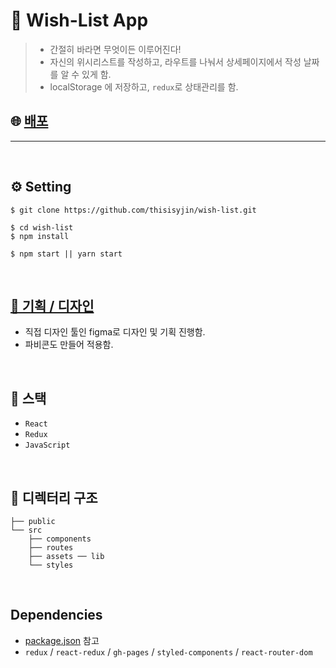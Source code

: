 # 💫 Wish-List App

> - 간절히 바라면 무엇이든 이루어진다!
> - 자신의 위시리스트를 작성하고, 라우트를 나눠서 상세페이지에서 작성 날짜를 알 수 있게 함.
> - localStorage 에 저장하고, `redux`로 상태관리를 함.

## 🌐 [배포](https://thisisyjin.github.io/wish-list/)

---

<br>

## ⚙️ Setting

```
$ git clone https://github.com/thisisyjin/wish-list.git

$ cd wish-list
$ npm install

$ npm start || yarn start
```

<br>

## [📝 기획 / 디자인](https://www.figma.com/file/XZkIgEMjO2BIUvxWp74RjM/wishes?node-id=2%3A122)

- 직접 디자인 툴인 figma로 디자인 및 기획 진행함.
- 파비콘도 만들어 적용함.

<br>

## 🚀 스택

- `React`
- `Redux`
- `JavaScript`

<br>

## 📂 디렉터리 구조

```
├── public
└── src
    ├── components
    ├── routes
    ├── assets ── lib
    └── styles
```

<br>

## Dependencies

- [package.json](https://github.com/thisisyjin/wish-list/blob/main/package.json) 참고
- `redux` / `react-redux` / `gh-pages` / `styled-components` / `react-router-dom`
